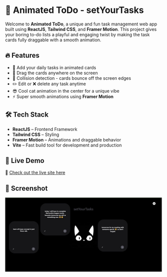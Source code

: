 # 🐾 Animated ToDo - setYourTasks

Welcome to **Animated ToDo**, a unique and fun task management web app built using **ReactJS**, **Tailwind CSS**, and **Framer Motion**. This project gives your boring to-do lists a playful and engaging twist by making the task cards fully draggable with a smooth animation.

## 🔥 Features

- 📝 Add your daily tasks in animated cards
- 🧲 Drag the cards anywhere on the screen
- 🧱 Collision detection - cards bounce off the screen edges
- ✏️ Edit or ❌ delete any task anytime
- 😎 Cool cat animation in the center for a unique vibe
- ⚡️ Super smooth animations using **Framer Motion**

## 🛠️ Tech Stack

- **ReactJS** – Frontend Framework
- **Tailwind CSS** – Styling
- **Framer Motion** – Animations and draggable behavior
- **Vite** – Fast build tool for development and production

## 🚀 Live Demo

🔗 [Check out the live site here](https://priyanshu579.github.io/animatedTodo)

## 📸 Screenshot

![App Screenshot](public/animatedTodo.JPG)
